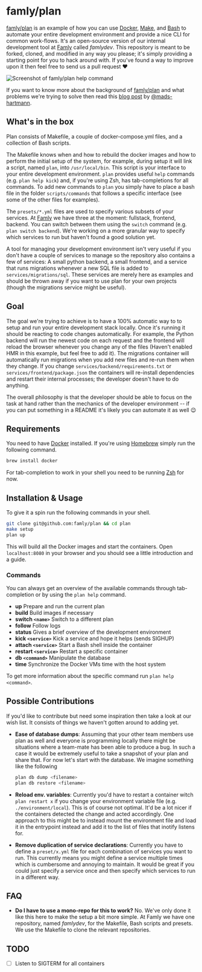 # famly/plan
[famly/plan][famly/plan] is an example of how you can
use [Docker][docker], [Make][make], and [Bash][bash] to automate your
entire development environment and provide a nice CLI for common
work-flows. It's an open-source version of our internal development
tool at [Famly][famly] called *famlydev*. This repository is meant to
be forked, cloned, and modified in any way you please; it's simply
providing a starting point for you to hack around with. If you've
found a way to improve upon it then feel free to send us a pull
request ❤️

![Screenshot of famly/plan help command](https://s3.eu-central-1.amazonaws.com/opensource.famly.co/plan/readme.png)

If you want to know more about the background
of [famly/plan][famly/plan] and what problems we're trying to solve
then read this [blog post][blog-post] by [@mads-hartmann][mads].

## What's in the box
Plan consists of Makefile, a couple of docker-compose.yml files, and a
collection of Bash scripts.

The Makefile knows when and how to rebuild the docker images and how
to perform the initial setup of the system, for example, during setup
it will link a script, named `plan`, into `/usr/local/bin`. This
script is your interface to your entire development environment.
`plan` provides useful `help` commands (e.g. `plan help kick`) and, if
you're using Zsh, has tab-completions for all commands. To add new
commands to `plan` you simply have to place a bash file in the folder
`scripts/commands` that follows a specific interface (see some of the
other files for examples).

The `presets/*.yml` files are used to specify various subsets of your
services. At [Famly][famly] we have three at the moment: fullstack,
frontend, backend. You can switch between them using the `switch`
command (e.g. `plan switch backend`). We're working on a more granular
way to specify which services to run but haven't found a good solution
yet.

A tool for managing your development environment isn't very useful if
you don't have a couple of services to manage so the repository also
contains a few of services: A small python backend, a small frontend,
and a service that runs migrations whenever a new SQL file is added to
`services/migrations/sql`. These services are merely here as examples
and should be thrown away if you want to use plan for your own
projects (though the migrations service might be useful).

## Goal
The goal we're trying to achieve is to have a 100% automatic way to to
setup and run your entire development stack locally. Once it's running
it should be reacting to code changes automatically. For example, the
Python backend will run the newest code on each request and the
frontend will reload the browser whenever you change any of the files
(Haven't enabled HMR in this example, but feel free to add it). The
migrations container will automatically run migrations when you add
new files and re-run them when they change. If you change
`services/backend/requirements.txt` or `services/frontend/package.json`
the containers will re-install dependencies and restart their internal
processes; the developer doesn't have to do anything.

The overall philosophy is that the developer should be able to focus
on the task at hand rather than the mechanics of the developer
environment -- if you can put something in a README it's likely you
can automate it as well 😉

## Requirements
You need to have [Docker][docker] installed. If you're
using [Homebrew][homebrew] simply run the following command.

```bash
brew install docker
```

For tab-completion to work in your shell you need to be
running [Zsh][zsh] for now.

## Installation & Usage
To give it a spin run the following commands in your shell.

```bash
git clone git@github.com:famly/plan && cd plan
make setup
plan up
```

This will build all the Docker images and start the containers. Open
`localhost:8080` in your browser and you should see a little
introduction and a guide.

### Commands
You can always get an overview of the available commands through
tab-completion or by using the `plan help` command.

- **up** Prepare and run the current plan
- **build** Build images if necessary
- **switch `<name>`** Switch to a different plan
- **follow** Follow logs
- **status** Gives a brief overview of the development environment
- **kick `<service>`** Kick a service and hope it helps (sends SIGHUP)
- **attach `<service>`** Start a Bash shell inside the container
- **restart `<service>`** Restart a specific container
- **db `<command>`** Manipulate the database
- **time** Synchronize the Docker VMs time with the host system

To get more information about the specific command run `plan help
<command>`.

## Possible Contributions
If you'd like to contribute but need some inspiration then take a look
at our wish list. It consists of things we haven't gotten around to
adding yet.

- **Ease of database dumps**: Assuming that your other team members
  use plan as well and everyone is programming locally there might be
  situations where a team-mate has been able to produce a bug. In such
  a case it would be extremely useful to take a snapshot of your plan
  and share that. For now let's start with the database. We imagine
  something like the following

  ```bash
  plan db dump <filename>
  plan db restore <filename>
  ```

- **Reload env. variables**: Currently you'd have to restart a
  container witch `plan restart x` if you change your environment
  variable file (e.g. `./environment/local`). This is of course not
  optimal. It'd be a lot nicer if the containers detected the change
  and acted accordingly. One approach to this might be to instead
  mount the environment file and load it in the entrypoint instead and
  add it to the list of files that inotify listens for.

- **Remove duplication of service declarations**: Currently you have
  to define a `preset/x.yml` file for each combination of services you
  want to run. This currently means you might define a service
  multiple times which is cumbersome and annoying to maintain. It
  would be great if you could just specify a service once and then
  specify which services to run in a different way.

## FAQ

- **Do I have to use a mono-repo for this to work?** No. We've only
  done it like this here to make the setup a bit more simple. At Famly
  we have one repository, named *famlydev*, for the Makefile, Bash
  scripts and presets. We use the Makefile to clone the relevant
  repositories.


## TODO
- [ ] Listen to SIGTERM for all containers

[famly]: https://famly.co
[famly/plan]: https://github.com/famly/plan
[docker]: https://www.docker.com/
[make]: https://www.gnu.org/software/make/
[bash]: https://www.gnu.org/software/bash/
[zsh]: http://www.zsh.org/
[homebrew]: http://brew.sh/
[blog-post]: http://mads-hartmann.com/2017/01/15/automating-developer-environments.html
[mads]: https://github.com/mads-hartmann
